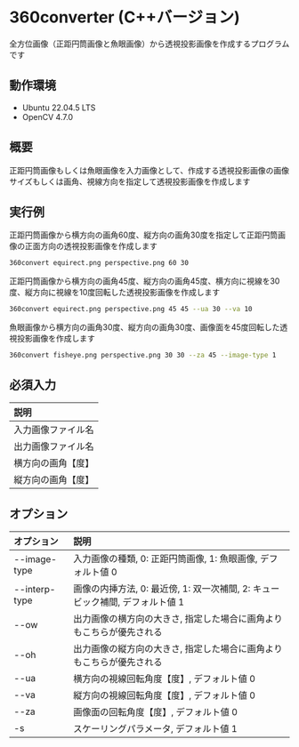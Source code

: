 # 360converter (C++バージョン)
全方位画像（正距円筒画像と魚眼画像）から透視投影画像を作成するプログラムです

## 動作環境
- Ubuntu 22.04.5 LTS
- OpenCV 4.7.0

## 概要
正距円筒画像もしくは魚眼画像を入力画像として、作成する透視投影画像の画像サイズもしくは画角、視線方向を指定して透視投影画像を作成します

## 実行例
正距円筒画像から横方向の画角60度、縦方向の画角30度を指定して正距円筒画像の正面方向の透視投影画像を作成します
```bash
360convert equirect.png perspective.png 60 30
```
正距円筒画像から横方向の画角45度、縦方向の画角45度、横方向に視線を30度、縦方向に視線を10度回転した透視投影画像を作成します
```bash
360convert equirect.png perspective.png 45 45 --ua 30 --va 10
```
魚眼画像から横方向の画角30度、縦方向の画角30度、画像面を45度回転した透視投影画像を作成します
```bash
360convert fisheye.png perspective.png 30 30 --za 45 --image-type 1
```
## 必須入力
| 説明 |
| :--- |
| 入力画像ファイル名 |
| 出力画像ファイル名 |
| 横方向の画角【度】 |
| 縦方向の画角【度】 |

## オプション
| オプション | 説明 |
| :--- | :--- |
| --image-type | 入力画像の種類, 0: 正距円筒画像, 1: 魚眼画像, デフォルト値 0 |
| --interp-type | 画像の内挿方法, 0: 最近傍, 1: 双一次補間, 2: キュービック補間, デフォルト値 1 |
| --ow | 出力画像の横方向の大きさ, 指定した場合に画角よりもこちらが優先される |
| --oh | 出力画像の縦方向の大きさ, 指定した場合に画角よりもこちらが優先される |
| --ua | 横方向の視線回転角度【度】, デフォルト値 0 |
| --va | 縦方向の視線回転角度【度】, デフォルト値 0 |
| --za | 画像面の回転角度【度】, デフォルト値 0 |
| -s | スケーリングパラメータ, デフォルト値 1 |




